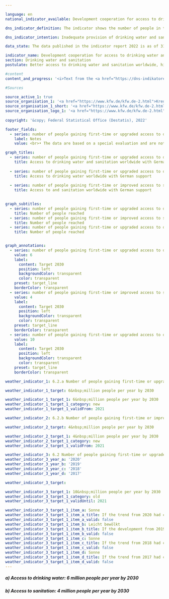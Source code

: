 ```yaml
---

language: en    
national_indicator_available: Development cooperation for access to drinking water and sanitation    

dns_indicator_definition: The indicator shows the number of people in the relevant reference year who obtained first-time or improved access to drinking water (6.2.a) and/or sanitation (6.2.b) as a direct result of German support.    

dns_indicator_intention: Inadequate provision of drinking water and sanitary facilities has far-reaching consequences for human nutrition and health.<br>The target of the German Government is that ten million people worldwide should, with German support, obtain access to drinking water and sanitation each year up to 2030. This target has now been further refined, and now six million people worldwide are to obtain access to drinking water with German support each year until 2030, while four million people in the world are to obtain access to sanitation each year with German support.    

data_state: The data published in the indicator report 2022 is as of 31.10.2022. The data shown on this platform is updated regularly, so that more current data may be available online than published in the <a href="https://dns-indikatoren.de/assets/publications/reports/en/2022.pdf">indicator report 2022</a>.    

indicator_name: Development cooperation for access to drinking water and sanitation    
section: Drinking water and sanitation    
postulate: Better access to drinking water and sanitation worldwide, higher (safer) quality    

#content     
content_and_progress: '<i>Text from the <a href="https://dns-indikatoren.de/assets/publications/reports/en/2022.pdf">Indicator Report 2022&nbsp;</a></i><br><br>The indicator is based on data from the Kreditanstalt für Wiederaufbau (<abbr title="Reconstruction Loan Corporation (Kreditanstalt für Wiederaufbau)">KfW</abbr>) and only measures the number of people reached through its support. Measures taken by other parties, such as the Deutsche Gesellschaft für Internationale Zusammenarbeit (<abbr title="German Agency for International Cooperation">GIZ</abbr>), Länder and private aid agencies, are not taken into account. The indicator is based exclusively on the planned scope of new funding commitments for drinking water and sanitation projects at the time of submission of the programme proposal to the Federal Ministry for Economic Cooperation and Development. The <abbr title="Reconstruction Loan Corporation (Kreditanstalt für Wiederaufbau)">KfW</abbr> assesses the number of people who, following completion of the construction projects, will have obtained first-time or improved access to drinking water and sanitation or will be able to benefit from the constructed facilities. Whether people are actually reached cannot be estimated in practice until the infrastructure has become operational, and this is not what the indicator shows. Since a person may obtain first-time or improved access to both drinking water and sanitation, double counting is possible between the two indicators and between two years.<br><br>The funding granted by the <abbr title="Reconstruction Loan Corporation (Kreditanstalt für Wiederaufbau)">KfW</abbr> comprises grants and loans financed from the federal budget and funds raised in the financial markets. The recipients are generally developing and emerging countries, which means that this indicator is related to indicator 17.1&nbsp;– official development assistance as a proportion of gross national income.<br><br>In 2019&nbsp;the data collection method was revised. Whereas the indicator previously counted people who were reached either directly, <abbr title="for example (exempli gratia)">e.g.</abbr> by domestic connections, or indirectly, <abbr title="for example (exempli gratia)">e.g.</abbr> the entire population of a country supported by a sectoral reform programme, it now covers only those people who are reached directly. In 2017, for instance, of the total of 28.6&nbsp;million recorded beneficiaries, 9.5&nbsp;million were reached indirectly. In 2018, 45.1&nbsp;million out of a total of 60.3&nbsp;million were indirect beneficiaries. In 2017&nbsp;and 2018&nbsp;the indirectly reached target group represented 33.2% and 74.8% respectively of the total number of beneficiaries. Another change lies in the fact that the figure is based only on the proportion of beneficiaries who have been reached by German-funded share of measures. Contributions made by other donors and the efforts of the host country itself are not counted. Similarly, no consideration is given to energy-efficiency measures, improvements to operational processes or renewals of pumping stations, since these do not lead directly to improved access for the target group.<br><br>In recent years, the planned numbers of people who were to obtain access to drinking water and sanitation with German support have always been above the target of ten million. Under the revised methodology, the planned numbers of people who were to obtain first-time or improved access in 2019&nbsp;were about 14.3&nbsp;million for drinking water and 6.1&nbsp;million for wastewater and sanitation.<br><br>The commitments made by the <abbr title="Reconstruction Loan Corporation (Kreditanstalt für Wiederaufbau)">KfW</abbr> with regard to drinking water and sanitation rose by 26.0% from 2012&nbsp;to 2018&nbsp;to more than <abbr title="Euro">EUR</abbr> 1&nbsp;billion. By contrast with the commitments, disbursements have steadily declined since 2015&nbsp;to the most recent figure of <abbr title="Euro">EUR</abbr> 424.9&nbsp;million. One of the main reasons for this lies in the time lag between commitments and payments.'    

#Sources    

source_active_1: true
source_organisation_1: '<a href="https://www.kfw.de/kfw.de-2.html">Kreditanstalt für Wiederaufbau (KfW)</a>'
source_organisation_1_short: '<a href="https://www.kfw.de/kfw.de-2.html">Kreditanstalt für Wiederaufbau (KfW)</a>'
source_organisation_logo_1: '<a href="https://www.kfw.de/kfw.de-2.html"><img src="https://dnsUpgradeEnvironment.github.io/dns-indicators/public/OrgImgEn/kfw.png" alt="Kreditanstalt für Wiederaufbau (KfW)" title=" Click here to visit the homepage of the organizationKreditanstalt für Wiederaufbau (KfW)" style="height:60px; width:148px; border: transparent"/></a>'
    
copyright: '&copy; Federal Statistical Office (Destatis), 2022'    

footer_fields:
  - series: number of people gaining first-time or upgraded access to drinking water or sanitation owing to german support
    label: Notes
    value: <br>• The data are based on a special evaluation and are not publicly available.<br>• Beginning in 2019, the time series for drinking water supply and sanitation will be reported separately.    

graph_titles: 
  - series: number of people gaining first-time or upgraded access to drinking water or sanitation owing to german support
    title: Access to drinking water and sanitation worldwide with German support
    
  - series: number of people gaining first-time or upgraded access to drinking water owing to german support
    title: Access to drinking water worldwide with German support
    
  - series: number of people gaining first-time or improved access to sanitation owing to german support
    title: Access to and sanitation worldwide with German support
        

graph_subtitles: 
  - series: number of people gaining first-time or upgraded access to drinking water owing to german support
    title: Number of people reached
  - series: number of people gaining first-time or improved access to sanitation owing to german support
    title: Number of people reached
  - series: number of people gaining first-time or upgraded access to drinking water or sanitation owing to german support
    title: Number of people reached    


graph_annotations:
  - series: number of people gaining first-time or upgraded access to drinking water owing to german support
    value: 6
    label:
      content: Target 2030
      position: left
      backgroundColor: transparent
      color: transparent
    preset: target_line
    borderColor: transparent
  - series: number of people gaining first-time or improved access to sanitation owing to german support
    value: 4
    label:
      content: Target 2030
      position: left
      backgroundColor: transparent
      color: transparent
    preset: target_line
    borderColor: transparent
  - series: number of people gaining first-time or upgraded access to drinking water or sanitation owing to german support
    value: 10
    label:
      content: Target 2030
      position: left
      backgroundColor: transparent
      color: transparent
    preset: target_line
    borderColor: transparent            

weather_indicator_1: 6.2.a Number of people gaining first-time or upgraded access to drinking water owing to German support

weather_indicator_1_target: 6&nbsp;million people per year by 2030

weather_indicator_1_target_1: 6&nbsp;million people per year by 2030
weather_indicator_1_target_1_category: new
weather_indicator_1_target_1_validFrom: 2021

weather_indicator_2: 6.2.b Number of people gaining first-time or improved access to sanitation owing to German support

weather_indicator_2_target: 4&nbsp;million people per year by 2030

weather_indicator_2_target_1: 4&nbsp;million people per year by 2030
weather_indicator_2_target_1_category: new
weather_indicator_2_target_1_validFrom: 2021

weather_indicator_3: 6.2 Number of people gaining first-time or upgraded access to drinking water or sanitation owing to German support
weather_indicator_3_year_a: '2020'
weather_indicator_3_year_b: '2019'
weather_indicator_3_year_c: '2018'
weather_indicator_3_year_d: '2017'

weather_indicator_3_target: 

weather_indicator_3_target_1: 10&nbsp;million people per year by 2030
weather_indicator_3_target_1_category: old
weather_indicator_3_target_1_validUntil: 2021

weather_indicator_3_target_1_item_a: Sonne
weather_indicator_3_target_1_item_a_title: If the trend from 2020 had continued, the target value would have been reached or missed by less than 5% of the difference between the target value and the value at that time.
weather_indicator_3_target_1_item_a_valid: false
weather_indicator_3_target_1_item_b: Leicht bewölkt
weather_indicator_3_target_1_item_b_title: If the development from 2019 had continued, the target had been missed by at least 5%, but by a maximum of 20% of the difference between the target value and the value at that time.
weather_indicator_3_target_1_item_b_valid: false
weather_indicator_3_target_1_item_c: Sonne
weather_indicator_3_target_1_item_c_title: If the trend from 2018 had continued, the target value would have been reached or missed by less than 5% of the difference between the target value and the value at that time.
weather_indicator_3_target_1_item_c_valid: false
weather_indicator_3_target_1_item_d: Sonne
weather_indicator_3_target_1_item_d_title: If the trend from 2017 had continued, the target value would have been reached or missed by less than 5% of the difference between the target value and the value at that time.
weather_indicator_3_target_1_item_d_valid: false    
---
```



<div>
  <div class="my-header">
    <h5>a) Access to drinking water: 6&nbsp;million people per year by 2030
    </h5>
  </div>
</div>
<div>
  <div class="my-header">
    <h5>b) Access to sanitation: 4&nbsp;million people per year by 2030
    </h5>
  </div>
</div>
<div class="my-header-note">
</div>